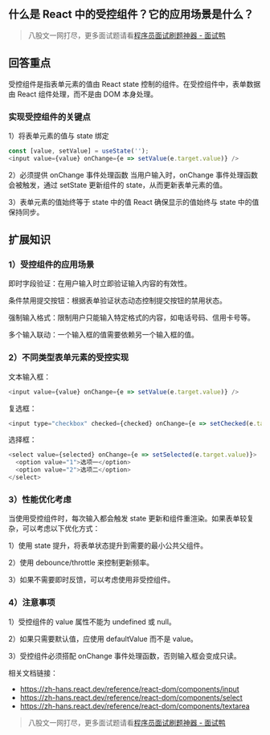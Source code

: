 ## 什么是 React 中的受控组件？它的应用场景是什么？
> 八股文一网打尽，更多面试题请看[程序员面试刷题神器 - 面试鸭](https://www.mianshiya.com/)


## 回答重点

受控组件是指表单元素的值由 React state 控制的组件。在受控组件中，表单数据由 React 组件处理，而不是由 DOM 本身处理。

### 实现受控组件的关键点

1）将表单元素的值与 state 绑定

```javascript
const [value, setValue] = useState('');
<input value={value} onChange={e => setValue(e.target.value)} />
```

2）必须提供 onChange 事件处理函数
当用户输入时，onChange 事件处理函数会被触发，通过 setState 更新组件的 state，从而更新表单元素的值。

3）表单元素的值始终等于 state 中的值
React 确保显示的值始终与 state 中的值保持同步。

## 扩展知识

### 1）受控组件的应用场景

即时字段验证：在用户输入时立即验证输入内容的有效性。

条件禁用提交按钮：根据表单验证状态动态控制提交按钮的禁用状态。

强制输入格式：限制用户只能输入特定格式的内容，如电话号码、信用卡号等。

多个输入联动：一个输入框的值需要依赖另一个输入框的值。

### 2）不同类型表单元素的受控实现

文本输入框：

```javascript
<input value={value} onChange={e => setValue(e.target.value)} />
```

复选框：

```javascript
<input type="checkbox" checked={checked} onChange={e => setChecked(e.target.checked)} />
```

选择框：

```javascript
<select value={selected} onChange={e => setSelected(e.target.value)}>
  <option value="1">选项一</option>
  <option value="2">选项二</option>
</select>
```

### 3）性能优化考虑

当使用受控组件时，每次输入都会触发 state 更新和组件重渲染。如果表单较复杂，可以考虑以下优化方式：

1）使用 state 提升，将表单状态提升到需要的最小公共父组件。

2）使用 debounce/throttle 来控制更新频率。

3）如果不需要即时反馈，可以考虑使用非受控组件。

### 4）注意事项

1）受控组件的 value 属性不能为 undefined 或 null。

2）如果只需要默认值，应使用 defaultValue 而不是 value。

3）受控组件必须搭配 onChange 事件处理函数，否则输入框会变成只读。

相关文档链接：

- <https://zh-hans.react.dev/reference/react-dom/components/input>
- <https://zh-hans.react.dev/reference/react-dom/components/select>
- <https://zh-hans.react.dev/reference/react-dom/components/textarea>


> 八股文一网打尽，更多面试题请看[程序员面试刷题神器 - 面试鸭](https://www.mianshiya.com/)